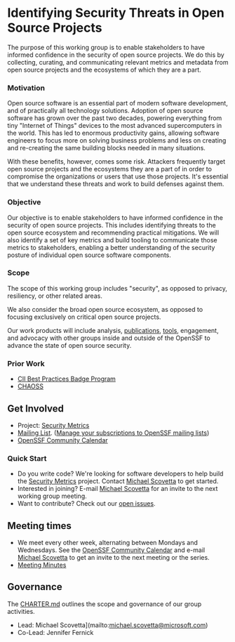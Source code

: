# Identifying Security Threats in Open Source Projects

The purpose of this working group is to enable stakeholders to have informed
confidence in the security of open source projects. We do this by collecting,
curating, and communicating relevant metrics and metadata from open source
projects and the ecosystems of which they are a part.

### Motivation

Open source software is an essential part of modern software development, and
of practically all technology solutions. Adoption of open source software has
grown over the past two decades, powering everything from tiny "Internet of
Things" devices to the most advanced supercomputers in the world. This has led
to enormous productivity gains, allowing software engineers to focus more on
solving business problems and less on creating and re-creating the same
building blocks needed in many situations.

With these benefits, however, comes some risk. Attackers frequently target
open source projects and the ecosystems they are a part of in order to 
compromise the organizations or users that use those projects. It's
essential that we understand these threats and work to build defenses against
them.

### Objective

Our objective is to enable stakeholders to have informed confidence in the
security of open source projects. This includes identifying threats to the
open source ecosystem and recommending practical mitigations. We will also
identify a set of key metrics and build tooling to communicate those metrics
to stakeholders, enabling a better understanding of the security posture of
individual open source software components.

### Scope

The scope of this working group includes "security", as opposed to privacy,
resiliency, or other related areas.

We also consider the broad open source ecosystem, as opposed to focusing
exclusively on critical open source projects.

Our work products will include analysis,
[publications](https://github.com/ossf/wg-identifying-security-threats/blob/main/publications/threats-risks-mitigations/v1.1/Threats%2C%20Risks%2C%20and%20Mitigations%20in%20the%20Open%20Source%20Ecosystem%20-%20v1.1.pdf),
[tools](https://github.com/ossf/Project-Security-Metrics), engagement, and
advocacy with other groups inside and outside of the OpenSSF to advance the
state of open source security.

### Prior Work

* [CII Best Practices Badge Program](https://bestpractices.coreinfrastructure.org/)
* [CHAOSS](https://chaoss.community)

## Get Involved

* Project: [Security Metrics](https://github.com/ossf/Project-Security-Metrics)
* [Mailing List](https://lists.openssf.org/g/openssf-wg-security-threats).
  ([Manage your subscriptions to OpenSSF mailing lists](https://lists.openssf.org/g/main/subgroups))
* [OpenSSF Community Calendar](https://calendar.google.com/calendar?cid=czYzdm9lZmhwNWk5cGZsdGI1cTY3bmdwZXNAZ3JvdXAuY2FsZW5kYXIuZ29vZ2xlLmNvbQ)

### Quick Start

* Do you write code? We're looking for software developers to help build the
  [Security Metrics](https://github.com/ossf/Project-Security-Metrics)
  project. Contact [Michael Scovetta](mailto:michael.scovetta@microsoft.com)
  to get started.
* Interested in joining? E-mail
  [Michael Scovetta](mailto:michael.scovetta@microsoft.com) for an invite to
  the next working group meeting.
* Want to contribute? Check out our
  [open issues](https://github.com/ossf/wg-identifying-security-threats/issues).

## Meeting times

* We meet every other week, alternating between Mondays and Wednesdays. See the
  [OpenSSF Community Calendar](https://calendar.google.com/calendar?cid=czYzdm9lZmhwNWk5cGZsdGI1cTY3bmdwZXNAZ3JvdXAuY2FsZW5kYXIuZ29vZ2xlLmNvbQ)
  and e-mail [Michael Scovetta](mailto:michael.scovetta@microsoft.com) to get
  an invite to the next meeting or the series.
* [Meeting Minutes](https://docs.google.com/document/d/1AfI0S6VjBCO0ZkULCYZGHuzzW8TPqO3zYxRjzmKvUB4/edit?usp=sharing)

## Governance

The [CHARTER.md](https://github.com/ossf/wg-identifying-security-threats/blob/main/CHARTER.md)
outlines the scope and governance of our group activities.

* Lead: Michael Scovetta](mailto:michael.scovetta@microsoft.com)
* Co-Lead: Jennifer Fernick
